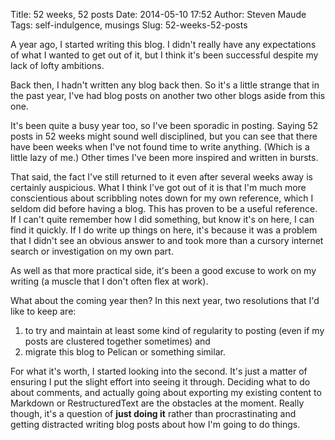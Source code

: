 Title: 52 weeks, 52 posts
Date: 2014-05-10 17:52
Author: Steven Maude
Tags: self-indulgence, musings
Slug: 52-weeks-52-posts

A year ago, I started writing this blog. I didn't really have any
expectations of what I wanted to get out of it, but I think it's been
successful despite my lack of lofty ambitions.

<a name="more"></a>

Back then, I hadn't written any blog back then. So it's a little strange
that in the past year, I've had blog posts on another two other blogs
aside from this one.

It's been quite a busy year too, so I've been sporadic in posting.
Saying 52 posts in 52 weeks might sound well disciplined, but you can
see that there have been weeks when I've not found time to write
anything. (Which is a little lazy of me.) Other times I've been more
inspired and written in bursts.

That said, the fact I've still returned to it even after several weeks
away is certainly auspicious. What I think I've got out of it is that
I'm much more conscientious about scribbling notes down for my own
reference, which I seldom did before having a blog. This has proven to
be a useful reference. If I can't quite remember how I did something,
but know it's on here, I can find it quickly. If I do write up things on
here, it's because it was a problem that I didn't see an obvious answer
to and took more than a cursory internet search or investigation on my
own part.

As well as that more practical side, it's been a good excuse to work on
my writing (a muscle that I don't often flex at work).

What about the coming year then? In this next year, two resolutions that
I'd like to keep are:

1.  to try and maintain at least some kind of regularity to posting
    (even if my posts are clustered together sometimes) and
2.  migrate this blog to Pelican or something similar.

For what it's worth, I started looking into the second. It's just a
matter of ensuring I put the slight effort into seeing it through.
Deciding what to do about comments, and actually going about exporting
my existing content to Markdown or RestructuredText are the obstacles at
the moment. Really though, it's a question of **just doing it** rather
than procrastinating and getting distracted writing blog posts about how
I'm going to do things.

</p>

